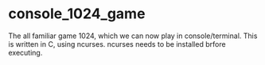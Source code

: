 # console_1024_game
The all familiar game 1024, which we can now play in console/terminal. This is written in C, using ncurses. ncurses needs to be installed brfore executing.
